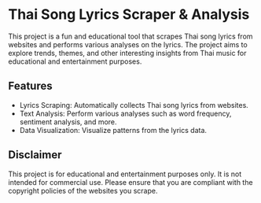 # Thai Song Lyrics Scraper & Analysis
This project is a fun and educational tool that scrapes Thai song lyrics from websites and performs various analyses on the lyrics. The project aims to explore trends, themes, and other interesting insights from Thai music for educational and entertainment purposes.

## Features
- Lyrics Scraping: Automatically collects Thai song lyrics from websites.
- Text Analysis: Perform various analyses such as word frequency, sentiment analysis, and more.
- Data Visualization: Visualize patterns from the lyrics data.

## Disclaimer
This project is for educational and entertainment purposes only. It is not intended for commercial use. Please ensure that you are compliant with the copyright policies of the websites you scrape.
